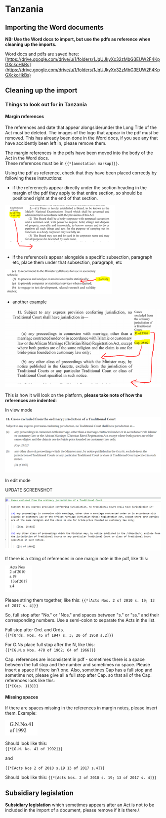 # Tanzania

## Importing the Word documents

**NB: Use the Word docs to import, but use the pdfs as reference when cleaning up the imports.**

Word docs and pdfs are saved here:\
[https://drive.google.com/drive/u/1/folders/1JqUJkyXx32zMbG3EUW2F4KpGXckoHkBs](https://drive.google.com/drive/u/1/folders/1JqUJkyXx32zMbG3EUW2F4KpGXckoHkBs)

## Cleaning up the import

### Things to look out for in Tanzania

#### Margin references

The references and date that appear alongside/under the Long Title of the Act must be deleted. The images of the logo that appear in the pdf must be removed. This has already been done in the Word docs, if you see any that have accidently been left in, please remove them.

The margin references in the pdfs have been moved into the body of the Act in the  Word docs. \
These references must be  in `{{*[annotation markup]}}`.

Using the pdf as reference, check that they have been placed correctly by following these instructions:

* if the reference/s appear directly under the section heading in the margin of the pdf they apply to that entire section, so should be positioned right at the end of that section.

![](<../.gitbook/assets/image (188).png>)

* if the reference/s appear alongside a specific subsection, paragraph etc, place them under that subsection, paragraph, etc

![](<../.gitbook/assets/image (186).png>)

* another example

![](<../.gitbook/assets/image (190).png>)

This is how it will look on the platform, **please take note of how the references are indented**:

In view mode

![](<../.gitbook/assets/image (189).png>)

In edit mode

UPDATE SCREENSHOT

![](<../.gitbook/assets/image (187).png>)



If there is a string of references in one margin note in the pdf, like this:

![](<../.gitbook/assets/image (201).png>)

Please string them together, like this: `{{*[Acts Nos. 2 of 2010 s. 19; 13 of 2017 s. 4]}}`

So, full stop after "No." or "Nos." and spaces between "s." or "ss." and their corresponding numbers. Use a semi-colon to separate the Acts in the list.

Full stop after Ord. and Ords.\
`{{*[Ords. Nos. 45 of 1947 s. 3; 20 of 1958 s.2]}}`

For G.Ns place full stop after the N, like this:\
`{{*[G.N.s Nos. 478 of 1962; 64 of 1966]}}`

Cap. references are inconsistent in pdf - sometimes there is a space between the full stop and the number and sometimes no space. Please insert a space if there isn't one. Also, sometimes Cap has a full stop and sometime not, please give all a full stop after Cap. so that all of the Cap. references look like this:\
`{{*[Cap. 113]}}`

#### Missing spaces

If there are spaces missing in the references in margin notes, please insert them. Example:

![](<../.gitbook/assets/image (200).png>)

Should look like this:\
`{{*[G.N. No. 41 of 1992]}}`

and&#x20;

`{{*[Acts Nos 2 of 2010 s.19 13 of 2017 s.4]}}`

Should look like this: `{{*[Acts Nos. 2 of 2010 s. 19; 13 of 2017 s. 4]}}`

## Subsidiary legislation

**Subsidiary legislation** which sometimes appears after an Act is not to be included in the import of a document, please remove if it is there.\
